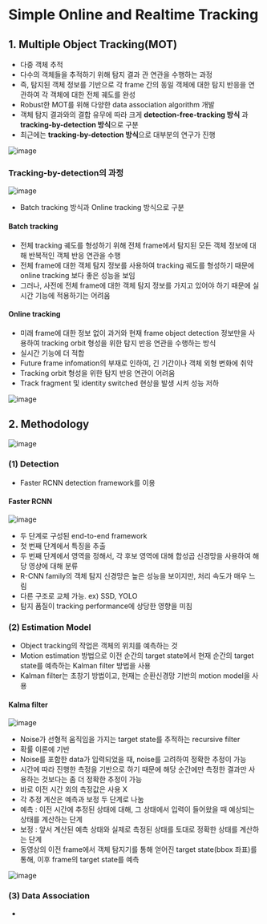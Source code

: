 # Simple Online and Realtime Tracking

## 1. Multiple Object Tracking(MOT)
- 다중 객체 추적
- 다수의 객체들을 추적하기 위해 탐지 결과 관 연관을 수행하는 과정
- 즉, 탐지된 객체 정보를 기반으로 각 frame 간의 동일 객체에 대한 탐지 반응을 연관하여 각 객체에 대한 전체 궤도를 완성
- Robust한 MOT를 위해 다양한 data association algorithm 개발
- 객체 탐지 결과와의 결합 유무에 따라 크게 **detection-free-tracking 방식** 과 **tracking-by-detection 방식**으로 구분
- 최근에는 **tracking-by-detection 방식**으로 대부분의 연구가 진행

![image](https://user-images.githubusercontent.com/80622859/202890257-7b24c01c-bb46-4b10-8aa7-86e822cb772b.png)

### Tracking-by-detection의 과정

![image](https://user-images.githubusercontent.com/80622859/202890281-9bd99c75-f5ce-4ed7-897b-7b1f9452da94.png)

- Batch tracking 방식과 Online tracking 방식으로 구분

#### Batch tracking
- 전체 tracking 궤도를 형성하기 위해 전체 frame에서 탐지된 모든 객체 정보에 대해 반복적인 객체 반응 연관을 수행
- 전체 frame에 대한 객체 탐지 정보를 사용하여 tracking 궤도를 형성하기 때문에 online tracking 보다 좋은 성능을 보임
- 그러나, 사전에 전체 frame에 대한 객체 탐지 정보를 가지고 있어야 하기 때문에 실시간 기능에 적용하기는 어려움

#### Online tracking
- 미래 frame에 대한 정보 없이 과거와 현재 frame object detection 정보만을 사용하여 tracking orbit 형성을 위한 탐지 반응 연관을 수행하는 방식
- 실시간 기능에 더 적합
- Future frame infomation의 부재로 인하여, 긴 기간이나 객체 외형 변화에 취약
- Tracking orbit 형성을 위한 탐지 반응 연관이 어려움
- Track fragment 및 identity switched 현상을 발생 시켜 성능 저하

![image](https://user-images.githubusercontent.com/80622859/202890467-85efbf50-3d9c-4ef4-b096-fc9f24dabec3.png)

## 2. Methodology

![image](https://user-images.githubusercontent.com/80622859/202890477-9bc52b2b-2f3d-42ca-b0fd-bc22a0f78c64.png)

### (1) Detection
- Faster RCNN detection framework를 이용

#### Faster RCNN

![image](https://user-images.githubusercontent.com/80622859/202890562-c7cf7773-1046-4391-87b9-44fb1a430782.png)

- 두 단계로 구성된 end-to-end framework
- 첫 번째 단계에서 특징을 추출
- 두 번째 단계에서 영역을 정해서, 각 후보 영역에 대해 합성곱 신경망을 사용하여 해당 영상에 대해 분류
- R-CNN family의 객체 탐지 신경망은 높은 성능을 보이지만, 처리 속도가 매우 느림
- 다른 구조로 교체 가능. ex) SSD, YOLO
- 탐지 품질이 tracking performance에 상당한 영향을 미침

### (2) Estimation Model
- Object tracking의 작업은 객체의 위치를 예측하는 것
- Motion estimation 방법으로 이전 순간의 target state에서 현재 순간의 target state를 예측하는 Kalman filter 방법을 사용
- Kalman filter는 초창기 방법이고, 현재는 순환신경망 기반의 motion model을 사용

#### Kalma filter

![image](https://user-images.githubusercontent.com/80622859/202890808-a81dc52c-17e7-4932-b581-73f47eab229d.png)

- Noise가 선형적 움직임을 가지는 target state를 추적하는 recursive filter
- 확률 이론에 기반
- Noise를 포함한 data가 입력되었을 때, noise를 고려하여 정확한 추정이 가능
- 시간에 따라 진행한 측정을 기반으로 하기 때문에 해당 순간에만 측정한 결과만 사용하는 것보다는 좀 더 정확한 추정이 가능
- 바로 이전 시간 외의 측정값은 사용 X
- 각 추정 계산은 예측과 보정 두 단계로 나눔
- 예측 : 이전 시간에 추정된 상태에 대해, 그 상태에서 입력이 들어왔을 때 예상되는 상태를 계산하는 단계
- 보정 : 앞서 계산된 예측 상태와 실제로 측정된 상태를 토대로 정확한 상태를 계산하는 단계
- 동영상의 이전 frame에서 객체 탐지기를 통해 얻어진 target state(bbox 좌표)를 통해, 이후 frame의 target state를 예측

![image](https://user-images.githubusercontent.com/80622859/202890958-45897429-4b95-44d1-af9b-a235f796d548.png)

### (3) Data Association
- 
